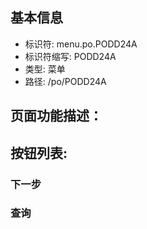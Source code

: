 
## 基本信息

- 标识符: menu.po.PODD24A
- 标识符缩写: PODD24A
- 类型: 菜单
- 路径: /po/PODD24A

## 页面功能描述：





## 按钮列表:


### 下一步



### 查询



